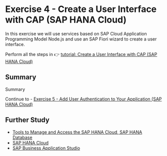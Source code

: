 # Exercise 4 - Create a User Interface with CAP (SAP HANA Cloud)

In this exercise we will use services based on SAP Cloud Application Programming Model Node.js and use an SAP Fiori wizard to create a user interface.

Perform all the steps in 👉 [tutorial: Create a User Interface with CAP (SAP HANA Cloud)](https://developers.sap.com/tutorials/hana-cloud-cap-create-ui.html)

## Summary

Summary

Continue to - [Exercise 5 - Add User Authentication to Your Application (SAP HANA Cloud)](../ex5/README.md)

## Further Study

* [Tools to Manage and Access the SAP HANA Cloud, SAP HANA Database](https://developers.sap.com/tutorials/hana-cloud-mission-trial-3.html)
* [SAP HANA Cloud](https://community.sap.com/topics/hana)
* [SAP Business Application Studio](https://community.sap.com/topics/business-application-studio)
